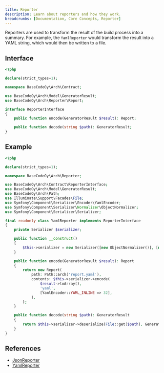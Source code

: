 ```yaml
---
title: Reporter
description: Learn about reporters and how they work.
breadcrumbs: [Documentation, Core Concepts, Reporter]
---
```


Reporters are used to transform the result of the build process into a summary. For example, the `YamlReporter` would transform the result into a YAML string, which would then be written to a file.

## Interface

```php
<?php

declare(strict_types=1);

namespace BaseCodeOy\Arch\Contract;

use BaseCodeOy\Arch\Model\GeneratorResult;
use BaseCodeOy\Arch\Reporter\Report;

interface ReporterInterface
{
    public function encode(GeneratorResult $result): Report;

    public function decode(string $path): GeneratorResult;
}
```

## Example

```php
<?php

declare(strict_types=1);

namespace BaseCodeOy\Arch\Reporter;

use BaseCodeOy\Arch\Contract\ReporterInterface;
use BaseCodeOy\Arch\Model\GeneratorResult;
use BaseCodeOy\Arch\Path;
use Illuminate\Support\Facades\File;
use Symfony\Component\Serializer\Encoder\YamlEncoder;
use Symfony\Component\Serializer\Normalizer\ObjectNormalizer;
use Symfony\Component\Serializer\Serializer;

final readonly class YamlReporter implements ReporterInterface
{
    private Serializer $serializer;

    public function __construct()
    {
        $this->serializer = new Serializer([new ObjectNormalizer()], [new YamlEncoder()]);
    }

    public function encode(GeneratorResult $result): Report
    {
        return new Report(
            path: Path::arch('report.yaml'),
            contents: $this->serializer->encode(
                $result->toArray(),
                'yaml',
                [YamlEncoder::YAML_INLINE => 32],
            ),
        );
    }

    public function decode(string $path): GeneratorResult
    {
        return $this->serializer->deserialize(File::get($path), GeneratorResult::class, 'yaml');
    }
}
```

## References

- [JsonReporter](https://github.com/basecodeoy/laravel-arch/tree/main/src/Reporter/JsonReporter.php)
- [YamlReporter](https://github.com/basecodeoy/laravel-arch/tree/main/src/Reporter/YamlReporter.php)

